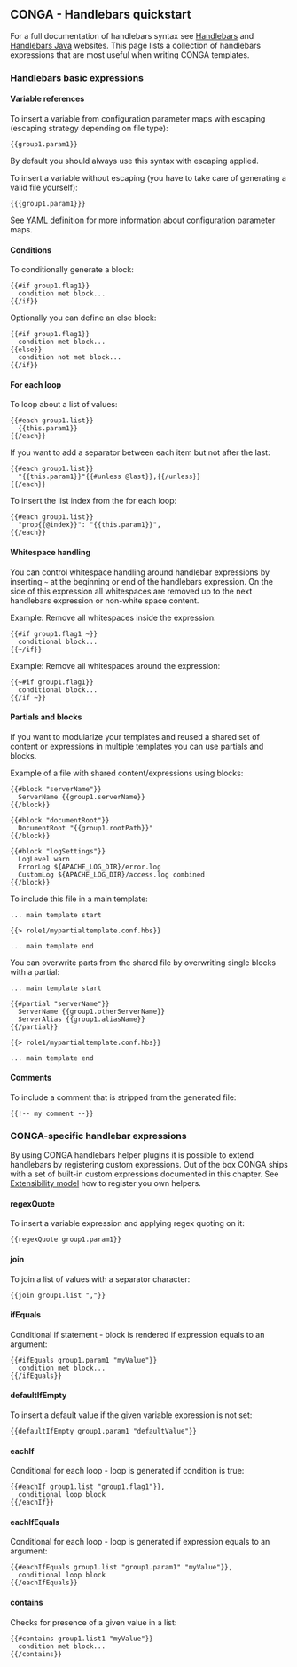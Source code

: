 ## CONGA - Handlebars quickstart

For a full documentation of handlebars syntax see [Handlebars][handlebars] and [Handlebars Java][handlebars-java] websites. This page lists a collection of handlebars expressions that are most useful when writing CONGA templates.


### Handlebars basic expressions

#### Variable references

To insert a variable from configuration parameter maps with escaping (escaping strategy depending on file type):

```
{{group1.param1}}
```

By default you should always use this syntax with escaping applied.

To insert a variable without escaping (you have to take care of generating a valid file yourself):

```
{{{group1.param1}}}
```

See [YAML definition][yaml-definitions] for more information about configuration parameter maps.


#### Conditions

To conditionally generate a block:

```
{{#if group1.flag1}}
  condition met block...
{{/if}}
```

Optionally you can define an else block:

```
{{#if group1.flag1}}
  condition met block...
{{else}}
  condition not met block...
{{/if}}
```


#### For each loop

To loop about a list of values:

```
{{#each group1.list}}
  {{this.param1}}
{{/each}}
```

If you want to add a separator between each item but not after the last:

```
{{#each group1.list}}
  "{{this.param1}}"{{#unless @last}},{{/unless}}
{{/each}}
```

To insert the list index from the for each loop:

```
{{#each group1.list}}
  "prop{{@index}}": "{{this.param1}}",
{{/each}}
```


#### Whitespace handling

You can control whitespace handling around handlebar expressions by inserting `~` at the beginning or end of the handlebars expression. On the side of this expression all whitespaces are removed up to the next handlebars expression or non-white space content.

Example: Remove all whitespaces inside the expression:

```
{{#if group1.flag1 ~}}
  conditional block...
{{~/if}}
```

Example: Remove all whitespaces around the expression:

```
{{~#if group1.flag1}}
  conditional block...
{{/if ~}}
```


#### Partials and blocks

If you want to modularize your templates and reused a shared set of content or expressions in multiple templates you can use partials and blocks.

Example of a file with shared content/expressions using blocks:

```
{{#block "serverName"}}
  ServerName {{group1.serverName}}
{{/block}}

{{#block "documentRoot"}}
  DocumentRoot "{{group1.rootPath}}"
{{/block}}

{{#block "logSettings"}}
  LogLevel warn
  ErrorLog ${APACHE_LOG_DIR}/error.log
  CustomLog ${APACHE_LOG_DIR}/access.log combined
{{/block}}
```

To include this file in a main template:

```
... main template start

{{> role1/mypartialtemplate.conf.hbs}}

... main template end
```

You can overwrite parts from the shared file by overwriting single blocks with a partial:

```
... main template start

{{#partial "serverName"}}
  ServerName {{group1.otherServerName}}
  ServerAlias {{group1.aliasName}}
{{/partial}}

{{> role1/mypartialtemplate.conf.hbs}}

... main template end
```


#### Comments

To include a comment that is stripped from the generated file:

```
{{!-- my comment --}}
```


### CONGA-specific handlebar expressions

By using CONGA handlebars helper plugins it is possible to extend handlebars by registering custom expressions. Out of the box CONGA ships with a set of built-in custom expressions documented in this chapter. See [Extensibility model][extensibility] how to register you own helpers.


#### regexQuote

To insert a variable expression and applying regex quoting on it:

```
{{regexQuote group1.param1}}
```


#### join

To join a list of values with a separator character:

```
{{join group1.list ","}}
```


#### ifEquals

Conditional if statement - block is rendered if expression equals to an argument:

```
{{#ifEquals group1.param1 "myValue"}}
  condition met block...
{{/ifEquals}}
```


#### defaultIfEmpty

To insert a default value if the given variable expression is not set:

```
{{defaultIfEmpty group1.param1 "defaultValue"}}
```


#### eachIf

Conditional for each loop - loop is generated if condition is true:

```
{{#eachIf group1.list "group1.flag1"}},
  conditional loop block
{{/eachIf}}
```


#### eachIfEquals

Conditional for each loop - loop is generated if expression equals to an argument:

```
{{#eachIfEquals group1.list "group1.param1" "myValue"}},
  conditional loop block
{{/eachIfEquals}}
```


#### contains

Checks for presence of a given value in a list:

```
{{#contains group1.list1 "myValue"}}
  condition met block...
{{/contains}}
```



[handlebars]: http://handlebarsjs.com/
[handlebars-java]: https://github.com/jknack/handlebars.java
[yaml-definitions]: yaml-definitions.html
[extensibility]: extensibility.html
